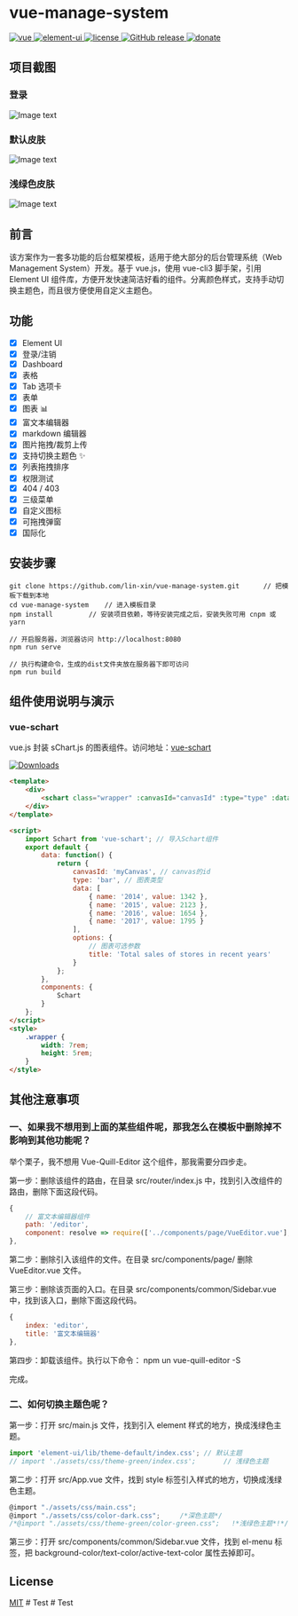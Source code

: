 # vue-manage-system

<a href="https://github.com/vuejs/vue">
    <img src="https://img.shields.io/badge/vue-2.6.10-brightgreen.svg" alt="vue">
  </a>
  <a href="https://github.com/ElemeFE/element">
    <img src="https://img.shields.io/badge/element--ui-2.8.2-brightgreen.svg" alt="element-ui">
  </a>
  <a href="https://github.com/lin-xin/vue-manage-system/blob/master/LICENSE">
    <img src="https://img.shields.io/github/license/mashape/apistatus.svg" alt="license">
  </a>
  <a href="https://github.com/lin-xin/vue-manage-system/releases">
    <img src="https://img.shields.io/github/release/lin-xin/vue-manage-system.svg" alt="GitHub release">
  </a>
  <a href="http://blog.gdfengshuo.com/example/work/#/donate">
    <img src="https://img.shields.io/badge/%24-donate-ff69b4.svg" alt="donate">
  </a>



## 项目截图

### 登录

![Image text](https://github.com/lin-xin/manage-system/raw/master/screenshots/wms3.png)

### 默认皮肤

![Image text](https://github.com/lin-xin/manage-system/raw/master/screenshots/wms1.png)

### 浅绿色皮肤

![Image text](https://github.com/lin-xin/manage-system/raw/master/screenshots/wms2.png)



## 前言

该方案作为一套多功能的后台框架模板，适用于绝大部分的后台管理系统（Web Management System）开发。基于 vue.js，使用 vue-cli3 脚手架，引用 Element UI 组件库，方便开发快速简洁好看的组件。分离颜色样式，支持手动切换主题色，而且很方便使用自定义主题色。

## 功能

-   [x] Element UI
-   [x] 登录/注销
-   [x] Dashboard
-   [x] 表格
-   [x] Tab 选项卡
-   [x] 表单
-   [x] 图表 :bar_chart:
-   [x] 富文本编辑器
-   [x] markdown 编辑器
-   [x] 图片拖拽/裁剪上传
-   [x] 支持切换主题色 :sparkles:
-   [x] 列表拖拽排序
-   [x] 权限测试
-   [x] 404 / 403
-   [x] 三级菜单
-   [x] 自定义图标
-   [x] 可拖拽弹窗
-   [x] 国际化

## 安装步骤

```
git clone https://github.com/lin-xin/vue-manage-system.git      // 把模板下载到本地
cd vue-manage-system    // 进入模板目录
npm install         // 安装项目依赖，等待安装完成之后，安装失败可用 cnpm 或 yarn

// 开启服务器，浏览器访问 http://localhost:8080
npm run serve

// 执行构建命令，生成的dist文件夹放在服务器下即可访问
npm run build
```

## 组件使用说明与演示

### vue-schart

vue.js 封装 sChart.js 的图表组件。访问地址：[vue-schart](https://github.com/linxin/vue-schart)

<p><a href="https://www.npmjs.com/package/vue-schart"><img src="https://img.shields.io/npm/dm/vue-schart.svg" alt="Downloads"></a></p>

```html
<template>
    <div>
        <schart class="wrapper" :canvasId="canvasId" :type="type" :data="data" :options="options"></schart>
    </div>
</template>

<script>
    import Schart from 'vue-schart'; // 导入Schart组件
    export default {
        data: function() {
            return {
                canvasId: 'myCanvas', // canvas的id
                type: 'bar', // 图表类型
                data: [
                    { name: '2014', value: 1342 },
                    { name: '2015', value: 2123 },
                    { name: '2016', value: 1654 },
                    { name: '2017', value: 1795 }
                ],
                options: {
                    // 图表可选参数
                    title: 'Total sales of stores in recent years'
                }
            };
        },
        components: {
            Schart
        }
    };
</script>
<style>
    .wrapper {
        width: 7rem;
        height: 5rem;
    }
</style>
```

## 其他注意事项

### 一、如果我不想用到上面的某些组件呢，那我怎么在模板中删除掉不影响到其他功能呢？

举个栗子，我不想用 Vue-Quill-Editor 这个组件，那我需要分四步走。

第一步：删除该组件的路由，在目录 src/router/index.js 中，找到引入改组件的路由，删除下面这段代码。

```JavaScript
{
    // 富文本编辑器组件
    path: '/editor',
    component: resolve => require(['../components/page/VueEditor.vue'], resolve)
},
```

第二步：删除引入该组件的文件。在目录 src/components/page/ 删除 VueEditor.vue 文件。

第三步：删除该页面的入口。在目录 src/components/common/Sidebar.vue 中，找到该入口，删除下面这段代码。

```js
{
	index: 'editor',
	title: '富文本编辑器'
},
```

第四步：卸载该组件。执行以下命令：
npm un vue-quill-editor -S

完成。

### 二、如何切换主题色呢？

第一步：打开 src/main.js 文件，找到引入 element 样式的地方，换成浅绿色主题。

```javascript
import 'element-ui/lib/theme-default/index.css'; // 默认主题
// import './assets/css/theme-green/index.css';       // 浅绿色主题
```

第二步：打开 src/App.vue 文件，找到 style 标签引入样式的地方，切换成浅绿色主题。

```javascript
@import "./assets/css/main.css";
@import "./assets/css/color-dark.css";     /*深色主题*/
/*@import "./assets/css/theme-green/color-green.css";   !*浅绿色主题*!*/
```

第三步：打开 src/components/common/Sidebar.vue 文件，找到 el-menu 标签，把 background-color/text-color/active-text-color 属性去掉即可。

## License

[MIT](https://github.com/lin-xin/vue-manage-system/blob/master/LICENSE)
#   T e s t  
 #   T e s t  
 